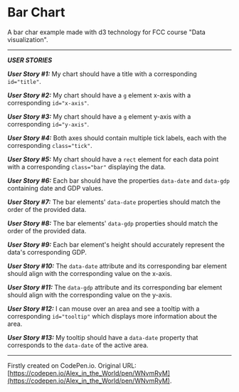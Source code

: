 # Bar Chart

A bar char example made with d3 technology for FCC course "Data visualization".
___
***USER STORIES***

___User Story #1:___ My chart should have a title with a corresponding `id="title"`.

___User Story #2:___ My chart should have a `g` element x-axis with a corresponding `id="x-axis"`.

___User Story #3:___ My chart should have a `g` element y-axis with a corresponding `id="y-axis"`.

___User Story #4:___ Both axes should contain multiple tick labels, each with the corresponding `class="tick"`.

___User Story #5:___ My chart should have a `rect` element for each data point with a corresponding `class="bar"` displaying the data.

___User Story #6:___ Each bar should have the properties `data-date` and `data-gdp` containing date and GDP values.

___User Story #7:___ The bar elements' `data-date` properties should match the order of the provided data.

___User Story #8:___ The bar elements' `data-gdp` properties should match the order of the provided data.

___User Story #9:___ Each bar element's height should accurately represent the data's corresponding GDP.

___User Story #10:___ The `data-date` attribute and its corresponding bar element should align with the corresponding value on the x-axis.

___User Story #11:___ The `data-gdp` attribute and its corresponding bar element should align with the corresponding value on the y-axis.

___User Story #12:___ I can mouse over an area and see a tooltip with a corresponding `id="tooltip"` which displays more information about the area.

___User Story #13:___ My tooltip should have a `data-date` property that corresponds to the `data-date` of the active area.

___
Firstly created on CodePen.io. Original URL: [https://codepen.io/Alex_in_the_World/pen/WNvmRyM](https://codepen.io/Alex_in_the_World/pen/WNvmRyM).


